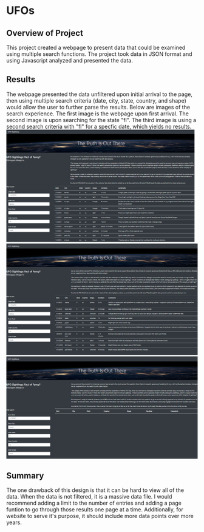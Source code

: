 # UFOs

## Overview of Project
This project created a webpage to present data that could be examined using multiple search functions. The project took data in JSON format and using Javascript analyzed and presented the data. 

## Results
The webpage presented the data unfiltered upon initial arrival to the page, then using multiple search criteria (date, city, state, country, and shape) would allow the user to further parse the results. Below are images of the search experience. The first image is the webpage upon first arrival. The second image is upon searching for the state "fl". The third image is using a second search criteria with "fl" for a specfic date, which yields no results. 
![Full page](https://github.com/Mary-Wood/UFOs/blob/main/images/Full%20Page.png)
![Fl page](https://github.com/Mary-Wood/UFOs/blob/main/images/FL%20page.png)
![Date page](https://github.com/Mary-Wood/UFOs/blob/main/images/date%20page.png)

## Summary
The one drawback of this design is that it can be hard to view all of the data. When the data is not filtered, it is a massive data file. I would recommend adding a limit to the number of entries and adding a page funtion to go through those results one page at a time. Additionally, for website to serve it's purpose, it should include more data points over more years. 
